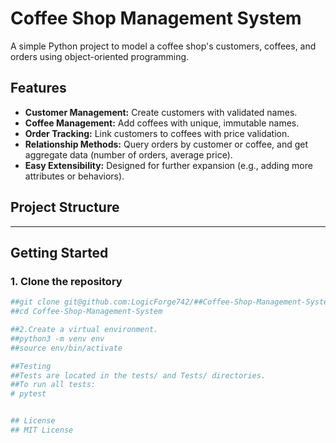 # Coffee Shop Management System

A simple Python project to model a coffee shop's customers, coffees, and orders using object-oriented programming.

## Features

- **Customer Management:** Create customers with validated names.
- **Coffee Management:** Add coffees with unique, immutable names.
- **Order Tracking:** Link customers to coffees with price validation.
- **Relationship Methods:** Query orders by customer or coffee, and get aggregate data (number of orders, average price).
- **Easy Extensibility:** Designed for further expansion (e.g., adding more attributes or behaviors).

## Project Structure

---

## Getting Started

### 1. Clone the repository

```sh
##git clone git@github.com:LogicForge742/##Coffee-Shop-Management-System.git>
##cd Coffee-Shop-Management-System

##2.Create a virtual environment.
##python3 -m venv env
##source env/bin/activate

##Testing
##Tests are located in the tests/ and Tests/ directories.
##To run all tests:
# pytest


## License
## MIT License
